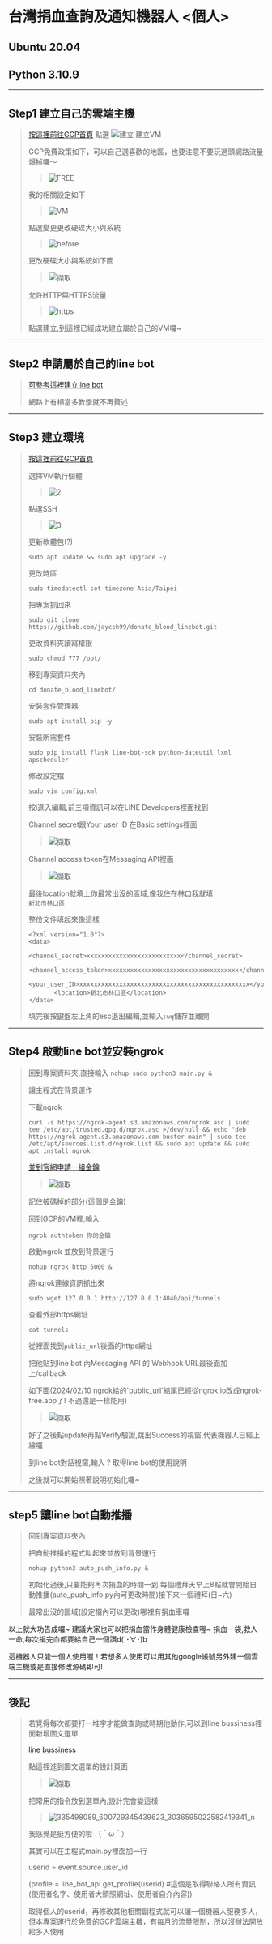 # 台灣捐血查詢及通知機器人 <個人>
## Ubuntu 20.04
## Python 3.10.9
*****
## Step1 建立自己的雲端主機
>[按這裡前往GCP首頁](https://console.cloud.google.com/ "Title") 
>點選
![建立](https://user-images.githubusercontent.com/104083191/224921561-d305e544-8e8a-4ee9-a51f-96186119dea2.PNG)
>建立VM
>
>GCP免費政策如下，可以自己選喜歡的地區，也要注意不要玩過頭網路流量爆掉囉～
>
>>![FREE](https://user-images.githubusercontent.com/104083191/224926236-c4dbecc6-c219-486d-b68e-09707f427128.PNG)
>
>我的相關設定如下
>
>
>>![VM](https://user-images.githubusercontent.com/104083191/224922827-7d48441e-bbd3-4132-a453-9f8356ebdff4.PNG)
>
>
>點選變更更改硬碟大小與系統
>
>>![before](https://user-images.githubusercontent.com/104083191/224927851-92f7bd37-1911-49ce-9f56-f3c16f9f8acf.PNG)
>
>
>更改硬碟大小與系統如下圖
>
>
>>![擷取](https://user-images.githubusercontent.com/104083191/227667575-83e120c0-619b-4ae3-b506-05f5aca41a44.JPG)
>
>
>允許HTTP與HTTPS流量
>
>>![https](https://user-images.githubusercontent.com/104083191/224925334-d3d27bb7-176d-4161-89f3-2e22b360d009.PNG)
>
>
>點選建立,到這裡已經成功建立屬於自己的VM囉~
>
>
>
>
*****
## Step2 申請屬於自己的line bot 
>[可參考這裡建立line bot](https://ithelp.ithome.com.tw/articles/10215268)
>
>網路上有相當多教學就不再贅述
>
*****
## Step3 建立環境
>[按這裡前往GCP首頁](https://console.cloud.google.com/) 
>
>選擇VM執行個體
>
>>![2](https://user-images.githubusercontent.com/104083191/225214892-2e97bd37-dceb-48a7-8c1a-21146ea73574.PNG)
>
>點選SSH
>
>>![3](https://user-images.githubusercontent.com/104083191/225215179-83ed0a55-dc66-4b8a-97f6-00e3419580c4.PNG)
>>
>更新軟體包(?)
>  
>```sudo apt update && sudo apt upgrade -y```
>
>更改時區
>
>```sudo timedatectl set-timezone Asia/Taipei```
>
>把專案抓回來
>
>```sudo git clone https://github.com/jayceh99/donate_blood_linebot.git```
>
>更改資料夾讀寫權限
>
>```sudo chmod 777 /opt/ ```
>
>移到專案資料夾內
>
>```cd donate_blood_linebot/```
>
>安裝套件管理器
>
>```sudo apt install pip -y```
>
>安裝所需套件
>
>```sudo pip install flask line-bot-sdk python-dateutil lxml apscheduler```
>
>修改設定檔
>
>```sudo vim config.xml```
>
>按i進入編輯,前三項資訊可以在LINE Developers裡面找到
>
>Channel secret跟Your user ID 在Basic settings裡面
>
>>![擷取](https://user-images.githubusercontent.com/104083191/225235275-e0bcda2c-8f97-4725-9e63-7413b8fefece.PNG)
>
>Channel access token在Messaging API裡面
>
>>![擷取](https://user-images.githubusercontent.com/104083191/225235795-bab81cd7-8ae0-4d13-b349-db8301f4ac9a.PNG)
>
>最後location就填上你最常出沒的區域,像我住在林口我就填    
>```新北市林口區```
>
>整份文件填起來像這樣
>```
> <?xml version="1.0"?>
> <data>
>        <channel_secret>xxxxxxxxxxxxxxxxxxxxxxxxxx</channel_secret>
>        <channel_access_token>xxxxxxxxxxxxxxxxxxxxxxxxxxxxxxxxxxxx</channel_access_token>
>        <your_user_ID>xxxxxxxxxxxxxxxxxxxxxxxxxxxxxxxxxxxxxxxxxxxxxxx</your_user_ID>
>        <location>新北市林口區</location>
> </data>
>```
>
>填完後按鍵盤左上角的esc退出編輯,並輸入```:wq```儲存並離開
*****
## Step4 啟動line bot並安裝ngrok
>回到專案資料夾,直接輸入
>```nohup sudo python3 main.py & ```
>
>讓主程式在背景運作
>
>下載ngrok
>
>``` curl -s https://ngrok-agent.s3.amazonaws.com/ngrok.asc | sudo tee /etc/apt/trusted.gpg.d/ngrok.asc >/dev/null && echo "deb https://ngrok-agent.s3.amazonaws.com buster main" | sudo tee /etc/apt/sources.list.d/ngrok.list && sudo apt update && sudo apt install ngrok ```
>
>[並到官網申請一組金鑰](https://ngrok.com/) 
>
>>![擷取](https://user-images.githubusercontent.com/104083191/225240083-d518d5d2-40d5-42f3-9aa1-17ac0a868c6b.PNG)
>
>記住被碼掉的部分(這個是金鑰)
>
>回到GCP的VM裡,輸入
>
>```ngrok authtoken 你的金鑰 ```
>
>啟動ngrok 並放到背景運行
>
>```nohup ngrok http 5000 &```
>
>將ngrok連線資訊抓出來
>
>```sudo wget 127.0.0.1 http://127.0.0.1:4040/api/tunnels```
>
>查看外部https網址
>
>```cat tunnels```
>
>從裡面找到```public_url```後面的https網址
>
>把他貼到line bot 內Messaging API 的 Webhook URL最後面加上/callback
>
>如下圖(2024/02/10 ngrok給的`public_url'結尾已經從ngrok.io改成ngrok-free.app了! 不過還是一樣能用)
>
>>![擷取](https://user-images.githubusercontent.com/104083191/225245052-13941756-b4ff-4092-b0f4-74ccae9bdb25.PNG)
>
>好了之後點update再點Verify驗證,跳出Success的視窗,代表機器人已經上線囉
>
>到line bot對話視窗,輸入 ? 取得line bot的使用說明
>
>之後就可以開始照著說明初始化囉~
>
*****
## step5 讓line bot自動推播
>回到專案資料夾內
>
>把自動推播的程式叫起來並放到背景運行
>
>```nohup python3 auto_push_info.py & ```
>
>初始化過後,只要能夠再次捐血的時間一到,每個禮拜天早上8點就會開始自動推播(auto_push_info.py內可更改時間)接下來一個禮拜(日~六)
>
>最常出沒的區域(設定檔內可以更改)哪裡有捐血車囉

以上就大功告成囉~
建議大家也可以把捐血當作身體健康檢查喔~
捐血一袋,救人一命,每次捐完血都要給自己一個讚d(`･∀･)b 

這機器人只能一個人使用喔！若想多人使用可以用其他google帳號另外建一個雲端主機或是直接修改源碼即可!
*****
## 後記
>若覺得每次都要打一堆字才能做查詢或時期他動作,可以到line bussiness裡面新增圖文選單
>
>[line bussiness](https://tw.linebiz.com/login/)
>
>點這裡進到圖文選單的設計頁面
>
>>![擷取](https://user-images.githubusercontent.com/104083191/225526168-01e466c9-a577-4800-8bce-a5c2ef33ffd8.PNG)
>
>把常用的指令放到選單內,設計完會變這樣
>
>>![335498089_600729345439623_3036595022582419341_n](https://user-images.githubusercontent.com/104083191/225532602-8970f406-1a95-4b32-864f-e0dc76b17798.jpg)
>
>
>我感覺是挺方便的啦 （＾ω＾）
>
>其實可以在主程式main.py裡面加一行
>
>userid = event.source.user_id
>
>(profile = line_bot_api.get_profile(userid) #這個是取得聯絡人所有資訊(使用者名字、使用者大頭照網址、使用者自介內容))
>
>取得個人的userid，再修改其他相關副程式就可以讓一個機器人服務多人，但本專案運行於免費的GCP雲端主機，有每月的流量限制，所以沒辦法開放給多人使用
